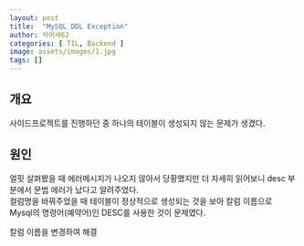 ```yaml
---
layout: post
title:  "MySQL DDL Exception"
author: 악어새62
categories: [ TIL, Backend ]
image: assets/images/1.jpg
tags: []
---
```

## 개요

사이드프로젝트를 진행하던 중 하나의 테이블이 생성되지 않는 문제가 생겼다.

## 원인

얼핏 살펴봤을 때 에러메시지가 나오지 않아서 당황했지만 더 자세히 읽어보니 desc 부분에서 문법 에러가 났다고 알려주었다.  
컬럼명을 바꿔주었을 때 테이블이 정상적으로 생성되는 것을 보아 칼럼 이름으로 Mysql의 명령어(예약어)인 DESC를 사용한 것이 문제였다.  

칼럼 이름을 변경하여 해결